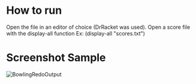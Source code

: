 # How to run
Open the file in an editor of choice (DrRacket was used). Open a score file with the display-all function
Ex: (display-all "scores.txt")
# Screenshot Sample
![BowlingRedoOutput](https://github.com/rrsm8d/CS353-Project1/assets/112575975/9937383b-b2de-4913-aae7-ebcaf5e0432a)
